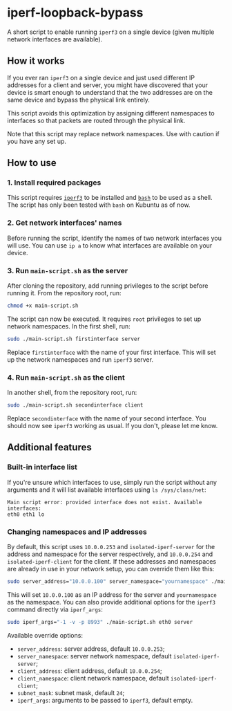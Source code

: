 # iperf-loopback-bypass
A short script to enable running `iperf3` on a single device (given multiple network interfaces are available).



## How it works
If you ever ran `iperf3` on a single device and just used different IP addresses for a client and server, you might have discovered that your device is smart enough to understand that the two addresses are on the same device and bypass the physical link entirely.

This script avoids this optimization by assigning different namespaces to interfaces so that packets are routed through the physical link.

Note that this script may replace network namespaces. Use with caution if you have any set up.



## How to use
### 1. Install required packages
This script requires [`iperf3`](https://iperf.fr/) to be installed and [`bash`](https://www.gnu.org/software/bash/) to be used as a shell. The script has only been tested with `bash` on Kubuntu as of now.

### 2. Get network interfaces' names
Before running the script, identify the names of two network interfaces you will use. You can use `ip a` to know what interfaces are available on your device.

### 3. Run `main-script.sh` as the server
After cloning the repository, add running privileges to the script before running it. From the repository root, run:
```bash
chmod +x main-script.sh
```
The script can now be executed. It requires `root` privileges to set up network namespaces. In the first shell, run:
```bash
sudo ./main-script.sh firstinterface server
```
Replace `firstinterface` with the name of your first interface. This will set up the network namespaces and run `iperf3` server.

### 4. Run `main-script.sh` as the client
In another shell, from the repository root, run:
```bash
sudo ./main-script.sh secondinterface client
```
Replace `secondinterface` with the name of your second interface. You should now see `iperf3` working as usual. If you don't, please let me know.



## Additional features
### Built-in interface list
If you're unsure which interfaces to use, simply run the script without any arguments and it will list available interfaces using `ls /sys/class/net`:
```
Main script error: provided interface does not exist. Available interfaces:
eth0 eth1 lo
```

### Changing namespaces and IP addresses
By default, this script uses `10.0.0.253` and `isolated-iperf-server` for the address and namespace for the server respectively, and `10.0.0.254` and `isolated-iperf-client` for the client. If these addresses and namespaces are already in use in your network setup, you can override them like this:
```bash
sudo server_address="10.0.0.100" server_namespace="yournamespace" ./main-script.sh eth0 server
```
This will set `10.0.0.100` as an IP address for the server and `yournamespace` as the namespace. 
You can also provide additional options for the `iperf3` command directly via `iperf_args`:
```bash
sudo iperf_args="-1 -v -p 8993" ./main-script.sh eth0 server
```
Available override options:
- `server_address`: server address, default `10.0.0.253`;
- `server_namespace`: server network namespace, default `isolated-iperf-server`;
- `client_address`: client address, default `10.0.0.254`;
- `client_namespace`: client network namespace, default `isolated-iperf-client`;
- `subnet_mask`: subnet mask, default `24`;
- `iperf_args`: arguments to be passed to `iperf3`, default empty.
